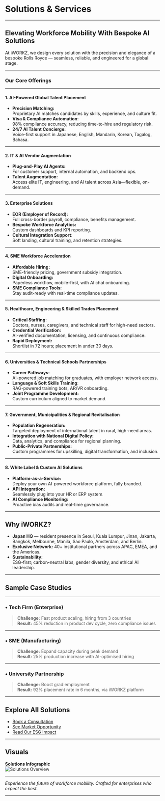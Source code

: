 # Solutions & Services

---

## Elevating Workforce Mobility With Bespoke AI Solutions

At iWORKZ, we design every solution with the precision and elegance of a bespoke Rolls Royce — seamless, reliable, and engineered for a global stage.

---

### Our Core Offerings

---

#### 1. **AI-Powered Global Talent Placement**

- **Precision Matching:**  
  Proprietary AI matches candidates by skills, experience, and culture fit.
- **Visa & Compliance Automation:**  
  98% compliance accuracy, reducing time-to-hire and regulatory risk.
- **24/7 AI Talent Concierge:**  
  Voice-first support in Japanese, English, Mandarin, Korean, Tagalog, Bahasa.

---

#### 2. **IT & AI Vendor Augmentation**

- **Plug-and-Play AI Agents:**  
  For customer support, internal automation, and backend ops.
- **Talent Augmentation:**  
  Access elite IT, engineering, and AI talent across Asia—flexible, on-demand.

---

#### 3. **Enterprise Solutions**

- **EOR (Employer of Record):**  
  Full cross-border payroll, compliance, benefits management.
- **Bespoke Workforce Analytics:**  
  Custom dashboards and KPI reporting.
- **Cultural Integration Support:**  
  Soft landing, cultural training, and retention strategies.

---

#### 4. **SME Workforce Acceleration**

- **Affordable Hiring:**  
  SME-friendly pricing, government subsidy integration.
- **Digital Onboarding:**  
  Paperless workflow, mobile-first, with AI chat onboarding.
- **SME Compliance Tools:**  
  Stay audit-ready with real-time compliance updates.

---

#### 5. **Healthcare, Engineering & Skilled Trades Placement**

- **Critical Staffing:**  
  Doctors, nurses, caregivers, and technical staff for high-need sectors.
- **Credential Verification:**  
  AI-verified documentation, licensing, and continuous compliance.
- **Rapid Deployment:**  
  Shortlist in 72 hours; placement in under 30 days.

---

#### 6. **Universities & Technical Schools Partnerships**

- **Career Pathways:**  
  AI-powered job matching for graduates, with employer network access.
- **Language & Soft Skills Training:**  
  RAG-powered training bots, AR/VR onboarding.
- **Joint Programme Development:**  
  Custom curriculum aligned to market demand.

---

#### 7. **Government, Municipalities & Regional Revitalisation**

- **Population Regeneration:**  
  Targeted deployment of international talent in rural, high-need areas.
- **Integration with National Digital Policy:**  
  Data, analytics, and compliance for regional planning.
- **Public-Private Partnerships:**  
  Custom programmes for upskilling, digital transformation, and inclusion.

---

#### 8. **White Label & Custom AI Solutions**

- **Platform-as-a-Service:**  
  Deploy your own AI-powered workforce platform, fully branded.
- **API Integration:**  
  Seamlessly plug into your HR or ERP system.
- **AI Compliance Monitoring:**  
  Proactive bias audits and real-time governance.

---

## Why iWORKZ?

- **Japan HQ** — resident presence in Seoul, Kuala Lumpur, Jinan, Jakarta, Bangkok, Melbourne, Manila, Sao Paulo, Amsterdam, and Berlin.
- **Exclusive Network:** 40+ institutional partners across APAC, EMEA, and the Americas.
- **Sustainability:**  
  ESG-first; carbon-neutral labs, gender diversity, and ethical AI leadership.

---

## Sample Case Studies

---

### • Tech Firm (Enterprise)

> **Challenge:** Fast product scaling, hiring from 3 countries  
> **Result:** 45% reduction in product dev cycle, zero compliance issues

---

### • SME (Manufacturing)

> **Challenge:** Expand capacity during peak demand  
> **Result:** 25% production increase with AI-optimised hiring

---

### • University Partnership

> **Challenge:** Boost grad employment  
> **Result:** 92% placement rate in 6 months, via iWORKZ platform

---

## Explore All Solutions

- [Book a Consultation](https://iworkz.ai/contact)
- [See Market Opportunity](/market-opportunity)
- [Read Our ESG Impact](/esg-impact)

---

## Visuals

**Solutions Infographic**  
![Solutions Overview](/homepage/Solutions_IWKZ.png)

---

*Experience the future of workforce mobility. Crafted for enterprises who expect the best.*

---
